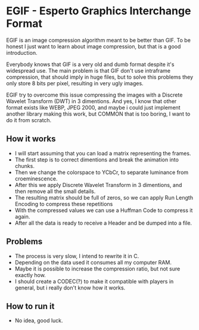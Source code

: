 # EGIF - Esperto Graphics Interchange Format

EGIF is an image compression algorithm meant to be better than GIF. To be honest I just want to learn about image compression, 
but that is a good introduction.

Everybody knows that GIF is a very old and dumb format despite it's widespread use. 
The main problem is that GIF don't use intraframe compression, that should imply in huge files, 
but to solve this problems they only store 8 bits per pixel, resulting in very ugly images.

EGIF try to overcome this issue compressing the images with a Discrete Wavelet Transform (DWT) in 3 dimentions. And yes, I know that 
other format exists like WEBP, JPEG 2000, and maybe i could just implement another library making this work, but COMMON that is too boring,
I want to do it from scratch.

## How it works
- I will start assuming that you can load a matrix representing the frames. 
- The first step is to correct dimentions and break the animation into chunks.
- Then we change the colorspace to YCbCr, to separate luminance from croeminescence.
- After this we apply Discrete Wavelet Transform in 3 dimentions, and then remove all the small details.
- The resulting matrix should be full of zeros, so we can apply Run Length Encoding to compress these repetitions
- With the compressed values we can use a Huffman Code to compress it again. 
- After all the data is ready to receive a Header and be dumped into a file. 

## Problems
- The process is very slow, I intend to rewrite it in C.
- Depending on the data used it consumes all my computer RAM.
- Maybe it is possible to increase the compression ratio, but not sure exactly how.
- I should create a CODEC(?) to make it compatible with players in general, but i really don't know how it works.

## How to run it
- No idea, good luck.